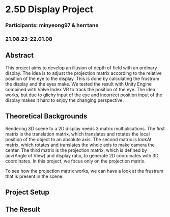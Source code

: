 # 2.5D Display Project
### Participants: minyeong97 & herrtane

### 21.08.23-22.01.08

## Abstract
This project aims to develop an illusion of depth of field with an ordinary display. The idea is to adjust the projection matrix according to the relative position of the eye to the display. This is done by calculating the frustrum the display and the eyes make.
We tested the result with Unity Engine combined with Valve Index VR to track the position of the eye. The idea works, but due to glichy input of the eye and incorrect position input of the display makes it hard to enjoy the changing perspective.

## Theoretical Backgrounds
Rendering 3D scene to a 2D display needs 3 matrix multiplications. The first matrix is the translation matrix, which translates and rotates the local position of the object to an absolute axis.
The second matrix is lookAt matrix, which rotates and translates the whole axis to make camera the center.
The third matrix is the projection matrix, which is defined by aov(Angle of View) and display ratio, to generate 2D coordinates with 3D coordinates.
In this project, we focus only on the projection matrix.

To see how the projection matrix works, we can have a look at the frustrum that is present in the scene.


## Project Setup

## The Result


